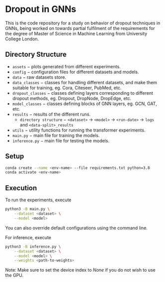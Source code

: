 # Dropout in GNNs

This is the code repository for a study on behavior of dropout techniques in GNNs, being worked on towards partial fulfilment of the requirements for the degree of Master of Science in Machine Learning from University College London.

## Directory Structure

- `assets` &minus; plots generated from different experiments.
- `config` &minus; configuration files for different datasets and models.
- `data` &minus; raw datasets store.
- `data_classes` &minus; classes for handling different datasets, and make them suitable for training, eg. Cora, Citeseer, PubMed, etc.
- `dropout_classes` &minus; classes defining layers corresponding to different dropout methods, eg. Dropout, DropNode, DropEdge, etc.
- `model_classes` &minus; classes defining blocks of GNN layers, eg. GCN, GAT, etc.
- `results` &minus; results of the different runs. <br>
    - `directory structure` &minus; `<dataset>` &#8594; `<model>` &#8594; `<run-date>` &#8594; `logs` and `<data-split>_results`
- `utils` &minus; utility functions for running the transformer experiments.
- `main.py` &minus; main file for training the models.
- `inference.py` &minus; main file for testing the models.

## Setup

```bash
conda create --name <env-name> --file requirements.txt python=3.8
conda activate <env-name>
```

## Execution

To run the experiments, execute
```bash
python3 -B main.py \
    --dataset <dataset> \
    --model <model>
```
You can also override default configurations using the command line.<br>

For inference, execute
```bash
python3 -B inference.py \
    --dataset <dataset> \
    --model <model> \
    --weights <path-to-weights>
```

Note: Make sure to set the device index to <i>None</i> if you do not wish to use the GPU.